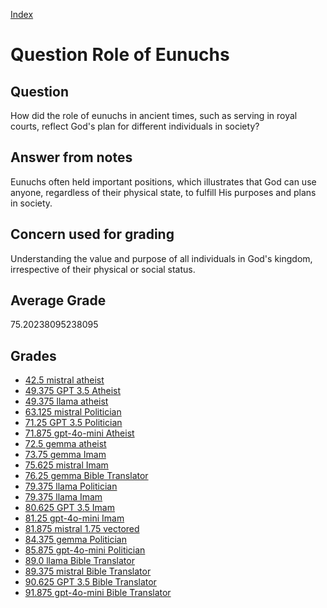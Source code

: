 
[Index](../../index.md)
# Question Role of Eunuchs
## Question
How did the role of eunuchs in ancient times, such as serving in royal courts, reflect God's plan for different individuals in society?

## Answer from notes
Eunuchs often held important positions, which illustrates that God can use anyone, regardless of their physical state, to fulfill His purposes and plans in society.

## Concern used for grading
Understanding the value and purpose of all individuals in God's kingdom, irrespective of their physical or social status.

## Average Grade
75.20238095238095

## Grades
 * [42.5 mistral atheist](../answers/mistral_atheist/Role_of_Eunuchs.md)
 * [49.375 GPT 3.5 Atheist](../answers/GPT_3.5_Atheist/Role_of_Eunuchs.md)
 * [49.375 llama atheist](../answers/llama_atheist/Role_of_Eunuchs.md)
 * [63.125 mistral Politician](../answers/mistral_Politician/Role_of_Eunuchs.md)
 * [71.25 GPT 3.5 Politician](../answers/GPT_3.5_Politician/Role_of_Eunuchs.md)
 * [71.875 gpt-4o-mini Atheist](../answers/gpt-4o-mini_Atheist/Role_of_Eunuchs.md)
 * [72.5 gemma atheist](../answers/gemma_atheist/Role_of_Eunuchs.md)
 * [73.75 gemma Imam](../answers/gemma_Imam/Role_of_Eunuchs.md)
 * [75.625 mistral Imam](../answers/mistral_Imam/Role_of_Eunuchs.md)
 * [76.25 gemma Bible Translator](../answers/gemma_Bible_Translator/Role_of_Eunuchs.md)
 * [79.375 llama Politician](../answers/llama_Politician/Role_of_Eunuchs.md)
 * [79.375 llama Imam](../answers/llama_Imam/Role_of_Eunuchs.md)
 * [80.625 GPT 3.5 Imam](../answers/GPT_3.5_Imam/Role_of_Eunuchs.md)
 * [81.25 gpt-4o-mini Imam](../answers/gpt-4o-mini_Imam/Role_of_Eunuchs.md)
 * [81.875 mistral 1.75 vectored](../answers/mistral_1.75_vectored/Role_of_Eunuchs.md)
 * [84.375 gemma Politician](../answers/gemma_Politician/Role_of_Eunuchs.md)
 * [85.875 gpt-4o-mini Politician](../answers/gpt-4o-mini_Politician/Role_of_Eunuchs.md)
 * [89.0 llama Bible Translator](../answers/llama_Bible_Translator/Role_of_Eunuchs.md)
 * [89.375 mistral Bible Translator](../answers/mistral_Bible_Translator/Role_of_Eunuchs.md)
 * [90.625 GPT 3.5 Bible Translator](../answers/GPT_3.5_Bible_Translator/Role_of_Eunuchs.md)
 * [91.875 gpt-4o-mini Bible Translator](../answers/gpt-4o-mini_Bible_Translator/Role_of_Eunuchs.md)
